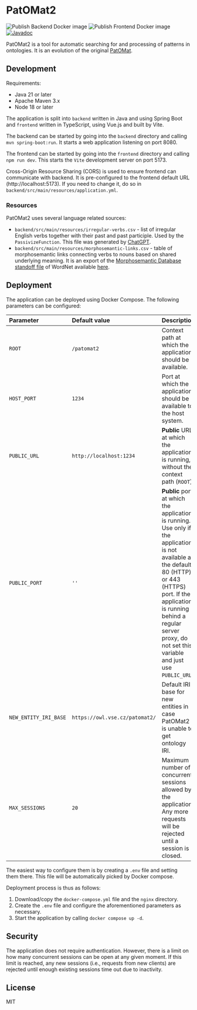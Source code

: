 # PatOMat2

![Publish Backend Docker image](https://github.com/Onto-DESIDE-VSE/patomat2/actions/workflows/publish-backend.yml/badge.svg)
![Publish Frontend Docker image](https://github.com/Onto-DESIDE-VSE/patomat2/actions/workflows/publish-frontend.yml/badge.svg)
[![Javadoc](https://img.shields.io/badge/JavaDoc-Online-green)](https://Onto-DESIDE-VSE.github.io/patomat2/)

PatOMat2 is a tool for automatic searching for and processing of patterns in ontologies. It is an evolution of the
original [PatOMat](https://patomat.vse.cz/).

## Development

Requirements:

- Java 21 or later
- Apache Maven 3.x
- Node 18 or later

The application is split into `backend` written in Java and using Spring Boot and `frontend` written in TypeScript,
using Vue.js and built by Vite.

The backend can be started by going into the `backend` directory and calling `mvn spring-boot:run`. It starts a web
application
listening on port 8080.

The frontend can be started by going into the `frontend` directory and calling `npm run dev`. This starts the `Vite`
development
server on port 5173.

Cross-Origin Resource Sharing (CORS) is used to ensure frontend can communicate with backend. It is pre-configured to
the
frontend default URL (http://localhost:5173). If you need to change it, do so
in `backend/src/main/resources/application.yml`.

### Resources

PatOMat2 uses several language related sources:

- `backend/src/main/resources/irregular-verbs.csv` - list of irregular English verbs together with their past and past
  participle. Used by the `PassivizeFunction`. This file was generated by [ChatGPT](https://chatgpt.com/).
- `backend/src/main/resources/morphosemantic-links.csv` - table of morphosemantic links connecting verbs to nouns based
  on shared underlying meaning. It is an export of
  the [Morphosemantic Database standoff file](https://wordnet.princeton.edu/download/standoff-files) of WordNet
  available [here](https://wordnetcode.princeton.edu/standoff-files/morphosemantic-links.xls).

## Deployment

The application can be deployed using Docker Compose. The following parameters can be configured:

| Parameter             | Default value                  | Description                                                                                                                                                                                                                                                      |
|:----------------------|:-------------------------------|:-----------------------------------------------------------------------------------------------------------------------------------------------------------------------------------------------------------------------------------------------------------------|
| `ROOT`                | `/patomat2`                    | Context path at which the application should be available.                                                                                                                                                                                                       |
| `HOST_PORT`           | `1234`                         | Port at which the application should be available to the host system.                                                                                                                                                                                            |
| `PUBLIC_URL`          | `http://localhost:1234`        | **Public** URL at which the application is running, without the context path (`ROOT`).                                                                                                                                                                           |
| `PUBLIC_PORT`         | `''`                           | **Public** port at which the application is running. Use only if the application is not available at the default 80 (HTTP) or 443 (HTTPS) port. If the application is running behind a regular server proxy, do not set this variable and just use `PUBLIC_URL`. |
| `NEW_ENTITY_IRI_BASE` | `https://owl.vse.cz/patomat2/` | Default IRI base for new entities in case PatOMat2 is unable to get ontology IRI.                                                                                                                                                                                |
| `MAX_SESSIONS`        | `20`                           | Maximum number of concurrent sessions allowed by the application. Any more requests will be rejected until a session is closed.                                                                                                                                  |

The easiest way to configure them is by creating a `.env` file and setting them there. This file will be automatically
picked by Docker compose.

Deployment process is thus as follows:

1. Download/copy the `docker-compose.yml` file and the `nginx` directory.
2. Create the `.env` file and configure the aforementioned parameters as necessary.
3. Start the application by calling `docker compose up -d`.

## Security

The application does not require authentication. However, there is a limit on how many concurrent sessions can be open
at
any given moment. If this limit is reached, any new sessions (i.e., requests from new clients) are rejected until enough
existing sessions time out due to inactivity.

## License

MIT
